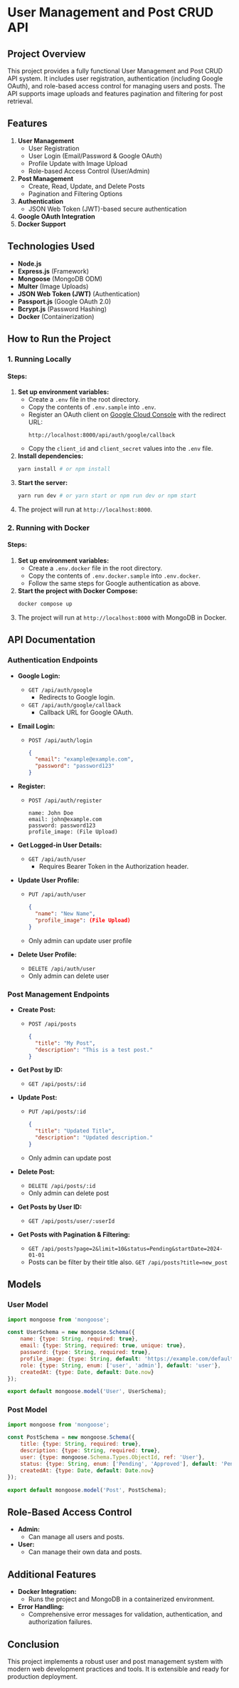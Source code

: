 # User Management and Post CRUD API

## Project Overview

This project provides a fully functional User Management and Post CRUD API system. It includes user registration,
authentication (including Google OAuth), and role-based access control for managing users and posts. The API supports
image uploads and features pagination and filtering for post retrieval.

## Features

1. **User Management**
    - User Registration
    - User Login (Email/Password & Google OAuth)
    - Profile Update with Image Upload
    - Role-based Access Control (User/Admin)
2. **Post Management**
    - Create, Read, Update, and Delete Posts
    - Pagination and Filtering Options
3. **Authentication**
    - JSON Web Token (JWT)-based secure authentication
4. **Google OAuth Integration**
5. **Docker Support**

## Technologies Used

- **Node.js**
- **Express.js** (Framework)
- **Mongoose** (MongoDB ODM)
- **Multer** (Image Uploads)
- **JSON Web Token (JWT)** (Authentication)
- **Passport.js** (Google OAuth 2.0)
- **Bcrypt.js** (Password Hashing)
- **Docker** (Containerization)

## How to Run the Project

### 1. Running Locally

#### Steps:

1. **Set up environment variables:**
    - Create a `.env` file in the root directory.
    - Copy the contents of `.env.sample` into `.env`.
    - Register an OAuth client on [Google Cloud Console](https://console.cloud.google.com/) with the redirect URL:
      ```
      http://localhost:8000/api/auth/google/callback
      ```
    - Copy the `client_id` and `client_secret` values into the `.env` file.
2. **Install dependencies:**
   ```bash
   yarn install # or npm install
   ```
3. **Start the server:**
   ```bash
   yarn run dev # or yarn start or npm run dev or npm start
   ```
4. The project will run at `http://localhost:8000`.

### 2. Running with Docker

#### Steps:

1. **Set up environment variables:**
    - Create a `.env.docker` file in the root directory.
    - Copy the contents of `.env.docker.sample` into `.env.docker`.
    - Follow the same steps for Google authentication as above.
2. **Start the project with Docker Compose:**
   ```bash
   docker compose up
   ```
3. The project will run at `http://localhost:8000` with MongoDB in Docker.

## API Documentation

### Authentication Endpoints

- **Google Login:**
    - `GET /api/auth/google`
        - Redirects to Google login.
    - `GET /api/auth/google/callback`
        - Callback URL for Google OAuth.

- **Email Login:**
    - `POST /api/auth/login`
      ```json
      {
        "email": "example@example.com",
        "password": "password123"
      }
      ```

- **Register:**
    - `POST /api/auth/register`
      ```multipart
      name: John Doe
      email: john@example.com
      password: password123
      profile_image: (File Upload)
      ```

- **Get Logged-in User Details:**
    - `GET /api/auth/user`
        - Requires Bearer Token in the Authorization header.

- **Update User Profile:**
    - `PUT /api/auth/user`
      ```json
      {
        "name": "New Name",
        "profile_image": (File Upload)
      }
      ```
    - Only admin can update user profile

- **Delete User Profile:**
    - `DELETE /api/auth/user`
    - Only admin can delete user

### Post Management Endpoints

- **Create Post:**
    - `POST /api/posts`
      ```json
      {
        "title": "My Post",
        "description": "This is a test post."
      }
      ```

- **Get Post by ID:**
    - `GET /api/posts/:id`

- **Update Post:**
    - `PUT /api/posts/:id`
      ```json
      {
        "title": "Updated Title",
        "description": "Updated description."
      }
      ```
    - Only admin can update post

- **Delete Post:**
    - `DELETE /api/posts/:id`
    - Only admin can delete post

- **Get Posts by User ID:**
    - `GET /api/posts/user/:userId`

- **Get Posts with Pagination & Filtering:**
    - `GET /api/posts?page=2&limit=10&status=Pending&startDate=2024-01-01`
    - Posts can be filter by their title also. `GET /api/posts?title=new_post`

## Models

### User Model

```javascript
import mongoose from 'mongoose';

const UserSchema = new mongoose.Schema({
    name: {type: String, required: true},
    email: {type: String, required: true, unique: true},
    password: {type: String, required: true},
    profile_image: {type: String, default: 'https://example.com/default.jpg'},
    role: {type: String, enum: ['user', 'admin'], default: 'user'},
    createdAt: {type: Date, default: Date.now}
});

export default mongoose.model('User', UserSchema);
```

### Post Model

```javascript
import mongoose from 'mongoose';

const PostSchema = new mongoose.Schema({
    title: {type: String, required: true},
    description: {type: String, required: true},
    user: {type: mongoose.Schema.Types.ObjectId, ref: 'User'},
    status: {type: String, enum: ['Pending', 'Approved'], default: 'Pending'},
    createdAt: {type: Date, default: Date.now}
});

export default mongoose.model('Post', PostSchema);
```

## Role-Based Access Control

- **Admin:**
    - Can manage all users and posts.
- **User:**
    - Can manage their own data and posts.

## Additional Features

- **Docker Integration:**
    - Runs the project and MongoDB in a containerized environment.
- **Error Handling:**
    - Comprehensive error messages for validation, authentication, and authorization failures.

## Conclusion

This project implements a robust user and post management system with modern web development practices and tools. It is
extensible and ready for production deployment.
